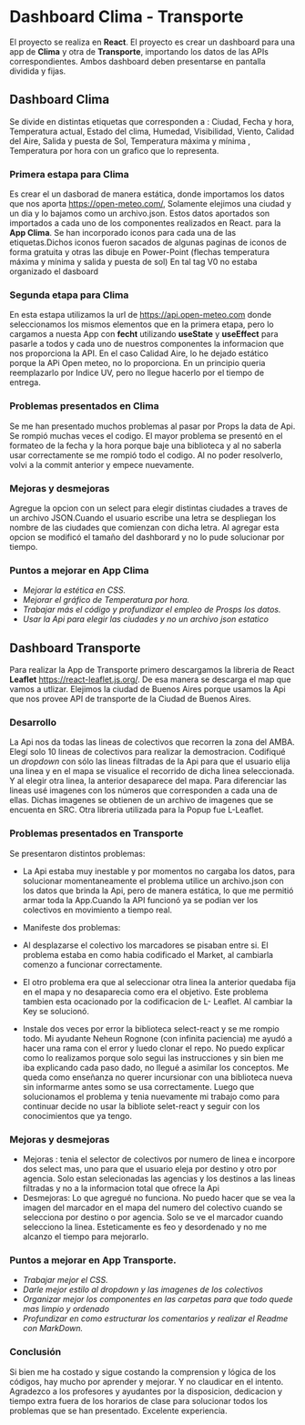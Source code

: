 # Dashboard Clima - Transporte
El proyecto se realiza en **React**.
El proyecto es crear un dashboard para una app de **Clima** y otra de **Transporte**, importando los datos de las  APIs correspondientes.
Ambos dashboard deben presentarse en pantalla dividida y fijas.
## Dashboard Clima
Se divide en distintas etiquetas que corresponden a : Ciudad, Fecha y hora, Temperatura actual, Estado del clima, Humedad, Visibilidad, Viento, Calidad del Aire, Salida y puesta de Sol, Temperatura máxima y mínima , Temperatura por hora con un grafico que lo representa. 

### Primera estapa para Clima
Es crear el un dasborad de manera estática, donde importamos los datos que  nos aporta https://open-meteo.com/, Solamente elejimos una ciudad y un dia y lo bajamos como un archivo.json. Estos datos aportados son importados a cada uno de los componentes realizados en React. para la **App Clima**. 
Se han incorporado iconos para cada una de las etiquetas.Dichos iconos fueron sacados de algunas paginas de iconos de forma gratuita y otras las dibuje en Power-Point (flechas temperatura máxima y mínima y salida y puesta de sol)
En tal tag V0 no estaba organizado el dasboard 

### Segunda etapa para Clima
En esta estapa utilizamos la url de https://api.open-meteo.com donde seleccionamos los mismos elementos que en la primera etapa, pero lo cargamos a nuesta App con **fecht** utilizando **useState** y **useEffect** para pasarle a todos y cada uno de nuestros componentes la informacion que nos proporciona la API. 
En el caso Calidad Aire, lo he dejado estático porque la APi Open meteo, no lo proporciona. En un principio queria reemplazarlo por Indice UV, pero no llegue hacerlo por el tiempo de entrega. 

### Problemas presentados en Clima
Se me han presentado muchos problemas al pasar por Props la data de Api. Se rompió muchas veces el codigo. El mayor problema se presentó en el formateo de la fecha y la hora porque baje una biblioteca y al no saberla usar correctamente se me rompió todo el codigo. Al no poder resolverlo, volvi a la commit anterior y empece nuevamente. 

### Mejoras y desmejoras
Agregue la opcion con un select para elegir distintas ciudades a traves de un archivo JSON.Cuando el usuario escribe una letra se despliegan los nombre de las ciudades que comienzan con dicha letra.  Al agregar esta opcion se modificó el tamaño del dashborard y no lo pude solucionar por tiempo.

### Puntos a mejorar en App Clima
+ *Mejorar la estética en CSS.*
+ *Mejorar el gráfico de Temperatura por hora.*
+ *Trabajar más el código y profundizar el empleo de Prosps los datos.* 
+ *Usar la Api para elegir las ciudades y no un archivo json estatico*

## Dashboard Transporte
Para realizar la App de Transporte primero descargamos la libreria de React **Leaflet** https://react-leaflet.js.org/. De esa manera se descarga el map que vamos a utlizar. Elejimos la ciudad de Buenos Aires porque usamos la Api que nos provee API de transporte de la Ciudad de Buenos Aires.

### Desarrollo
La Api nos da todas las lineas de colectivos que recorren la zona del AMBA. Elegí solo 10 lineas de colectivos para realizar la demostracion. Codifiqué un *dropdown* con sólo las lineas filtradas de la Api para que el usuario elija una linea y en el mapa se visualice el recorrido de dicha linea seleccionada. Y al elegir otra linea, la anterior desaparece del mapa.
Para diferenciar las lineas usé imagenes con los números que corresponden a cada una de ellas. Dichas imagenes se obtienen de un archivo de imagenes que se encuenta en SRC.
Otra libreria utilizada para la Popup fue L-Leaflet.

### Problemas presentados en Transporte
Se presentaron distintos problemas:
- La Api estaba muy inestable y por momentos no cargaba los datos, para solucionar momentaneamente el problema utilice un archivo.json con los datos que brinda la Api, pero de manera estática, lo que me permitió armar toda la App.Cuando la API funcionó ya se podian ver los colectivos en movimiento a tiempo real.
- Manifeste dos problemas:
-  Al desplazarse el colectivo los marcadores se pisaban entre si. El problema estaba en como habia codificado el Market, al cambiarla comenzo a funcionar correctamente.
-  El otro problema era que al seleccionar otra linea la anterior quedaba fija en el mapa y no desaparecia como era el objetivo. Este problema tambien esta ocacionado por la codificacion de L- Leaflet. Al cambiar la Key se solucionó.

- Instale dos veces por error la biblioteca select-react y se me rompio todo. Mi ayudante Neheun Rognone (con infinita paciencia) me ayudó a hacer una rama con el error y luedo clonar el repo. No puedo explicar como lo realizamos porque solo segui las instrucciones y sin bien me iba explicando cada paso dado, no llegué a asimilar los conceptos. Me queda como enseñanza no querer incursionar con una biblioteca nueva sin informarme antes somo se usa correctamente. Luego que solucionamos el problema y tenia nuevamente mi trabajo como para continuar decide no usar la bibliote selet-react y seguir con los conocimientos que ya tengo. 

### Mejoras y desmejoras
- Mejoras : tenia el selector de colectivos por numero de linea e incorpore dos select mas, uno para que el usuario eleja por destino y otro por agencia. Solo estan selecionadas las agencias y los destinos a las lineas filtradas y no a la informacion total que ofrece la Api
- Desmejoras: Lo que agregué no funciona. No puedo hacer que se vea la imagen del marcador en el mapa del numero del colectivo cuando se selecciona por destino o por agencia. Solo se ve el marcador cuando selecciono la linea. Esteticamente es feo y desordenado y no me alcanzo el tiempo para mejorarlo. 

### Puntos a mejorar en App Transporte.
+ *Trabajar mejor el CSS.*
+ *Darle mejor estilo al dropdown y las imagenes de los colectivos*
+ *Organizar mejor los componentes en las carpetas para que todo quede mas limpio y ordenado*
+ *Profundizar en como estructurar los comentarios y realizar el Readme con MarkDown.*

### Conclusión
Si bien me ha costado y sigue costando la comprension y lógica de los códigos, hay mucho por aprender y mejorar. Y no claudicar en el intento. Agradezco a los profesores y ayudantes por la disposicion, dedicacion y tiempo extra fuera de los horarios de clase para solucionar todos los problemas que se han presentado. Excelente experiencia.







